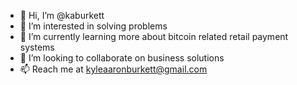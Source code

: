 - 👋 Hi, I’m @kaburkett
- 👀 I’m interested in solving problems
- 🌱 I’m currently learning more about bitcoin related retail payment systems
- 💞️ I’m looking to collaborate on business solutions
- 📫 Reach me at kyleaaronburkett@gmail.com

<!---
kaburkett/kaburkett is a ✨ special ✨ repository because its `README.md` (this file) appears on your GitHub profile.
You can click the Preview link to take a look at your changes.
--->
